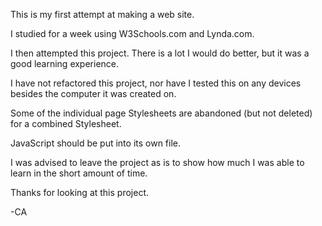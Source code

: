 This is my first attempt at making a web site.

I studied for a week using W3Schools.com and Lynda.com.

I then attempted this project. There is a lot I would do better, but it was a good learning experience. 

I have not refactored this project,  nor have I tested this on any devices besides the computer it was created on.

Some of the individual page Stylesheets are abandoned (but not deleted) for a combined Stylesheet.

JavaScript should be put into its own file. 

I was advised to leave the project as is to show how much I  was able to learn in the short amount of time.

Thanks for looking at this project.

-CA
